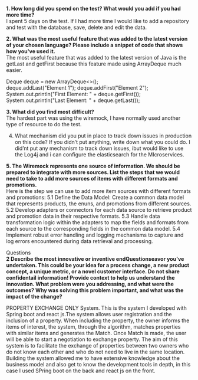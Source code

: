 **1. How long did you spend on the test? What would you add if you had more time?**<br/>
I spent 5 days on the test. If I had more time I would like to add a repository and test with the database, save, delete and edit the data.

**2. What was the most useful feature that was added to the latest version of your chosen language? Please include a snippet of code that shows how you've used it.**
<br/> The most useful feature that was added to the latest version of Java is the getLast and getFirst because this feature made using ArrayDeque much easier.

Deque<String> deque = new ArrayDeque<>();       
deque.addLast("Element 1");
deque.addFirst("Element 2");
System.out.println("First Element: " + deque.getFirst());
System.out.println("Last Element: " + deque.getLast());

**3. What did you find most difficult?**<br/>
The hardest part was using the wiremock, I have normally used another type of resource to do the test.

4. What mechanism did you put in place to track down issues in production on this code? If you didn’t put anything, write down what you could do.
I did’nt put any mechanism to track down issues, ibut  would like to use the Log4j and i can configure the elasticsearch for the MIcroservices.

**5. The Wiremock represents one source of information. We should be prepared to integrate with more sources. List the steps that we would need to take to add more sources of items with different formats and promotions.**<br/>
Here is the step we can use to add more item sources with different formats and promotions:
5.1 Define the Data Model: Create a common data model that 
represents products, the enuns, and promotions from different sources. 
5.2 Develop adapters or connectors for each data source to retrieve 
product and promotion data in their respective formats.
5.3 Handle data transformation logic within the adapters to map the fields
and formats from each source to the corresponding fields in the common
data model. 
5.4 Implement robust error handling and logging mechanisms to capture 
and log errors encountered during data retrieval and processing.

Questions<br/>
**2 Describe the most innovative or inventive endQuestionseavor you've undertaken. This could be your idea for a process change, a new product concept, a unique metric, or a novel customer interface. Do not share confidentail information! Provide context to help us understand the
innovation. What problem were you addressing, and what were the outcomes? Why was solving this problem important, and what was the impact of the change?**<br/>


PROPERTY EXCHANGE ONLY System. This is the system I developed with Spring boot and react js.The system allows user registration and the inclusion of a property. When including the property, the owner informs the items of interest, the system, through the algorithm, matches properties with similar items and generates the Match. Once Match is made, the user will be able to start a negotiation to exchange property. 
The aim of this system is to facilitate the exchange of properties between two owners who do not know each other and who do not need to live in the same location.
Building the system allowed me to have extensive knowledge about the business model and also get to know the development tools in depth, in this case I used SPring boot on the back and react js on the front.


